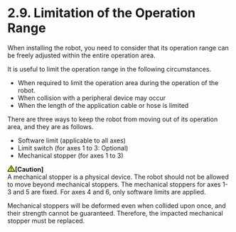 ﻿# 2.9. Limitation of the Operation Range

When installing the robot, you need to consider that its operation range can be freely adjusted within the entire operation area. 

It is useful to limit the operation range in the following circumstances.

*	When required to limit the operation area during the operation of the robot.
*	When collision with a peripheral device may occur
*	When the length of the application cable or hose is limited

There are three ways to keep the robot from moving out of its operation area, and they are as follows.

*	Software limit (applicable to all axes)
*	Limit switch (for axes 1 to 3: Optional)
*	Mechanical stopper (for axes 1 to 3)



<img src="../../_assets/작은주의표시.png"><b>[Caution]</b><br>
A mechanical stopper is a physical device. The robot should not be allowed to move beyond mechanical stoppers. The mechanical stoppers for axes 1-3 and 5 are fixed. For axes 4 and 6, only software limits are applied.

Mechanical stoppers will be deformed even when collided upon once, and their strength cannot be guaranteed. Therefore, the impacted mechanical stopper must be replaced.

